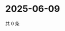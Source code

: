 # 2025-06-09

共 0 条

<!-- BEGIN ZHIHUQUESTIONS -->
<!-- 最后更新时间 Mon Jun 09 2025 13:13:43 GMT+0800 (China Standard Time) -->

<!-- END ZHIHUQUESTIONS -->
